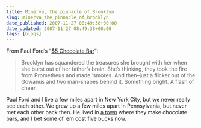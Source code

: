 ```yaml
---
title: Minerva, the pinnacle of Brooklyn
slug: minerva_the_pinnacle_of_brooklyn
date_published: 2007-11-27 08:49:38+00:00
date_updated: 2007-11-27 08:49:38+00:00
tags: [blogs]
---
```

From Paul Ford’s “[$5 Chocolate Bar](http://www.ftrain.com/five-dollar-chocolate-bar.html)“:

> Brooklyn has squandered the treasures she brought with her when she burst out of her father’s brain. She’s thinking, they took the fire from Prometheus and made ‘smores. And then–just a flicker out of the Gowanus and two man-shapes behind it. Something bright. A flash of cheer.

Paul Ford and I live a few miles apart in New York City, but we never really see each other. We grew up a few miles apart in Pennsylvania, but never met each other back then. He lived in [a town](http://web.archive.org/web/20071130011025/http://www.hersheypa.com/town_of_hershey/built_on_chocolate.html) where they make chocolate bars, and I bet some of ’em cost five bucks now.
